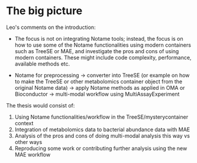# The big picture

Leo's comments on the introduction:
- The focus is not on integrating Notame tools; instead, the focus is on how to use some of the Notame functionalities using modern containers such as TreeSE or MAE, and investigate the pros and cons of using modern containers. These might include code complexity, performance, available methods etc.

- Notame for preprocessing -> converter into TreeSE (or example on how to make the TreeSE or other metabolomics container object from the original Notame data) -> apply Notame methods as applied in OMA or Bioconductor -> multi-modal workflow using MultiAssayExperiment

The thesis would consist of:
1. Using Notame functionalities/workflow in the TreeSE/mysterycontainer context
2. Integration of metabolomics data to bacterial abundance data with MAE
3. Analysis of the pros and cons of doing multi-modal analysis this way vs other ways
4. Reproducing some work or contributing further analysis using the new MAE workflow
